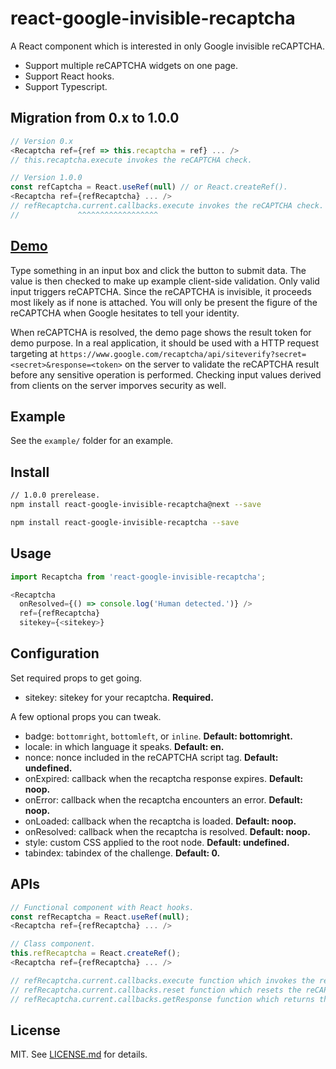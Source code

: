 # react-google-invisible-recaptcha #

A React component which is interested in only Google invisible reCAPTCHA.

* Support multiple reCAPTCHA widgets on one page.
* Support React hooks.
* Support Typescript.

## Migration from 0.x to 1.0.0

```js
// Version 0.x
<Recaptcha ref={ref => this.recaptcha = ref} ... />
// this.recaptcha.execute invokes the reCAPTCHA check.

// Version 1.0.0
const refCaptcha = React.useRef(null) // or React.createRef().
<Recaptcha ref={refRecaptcha} ... />
// refRecaptcha.current.callbacks.execute invokes the reCAPTCHA check.
//             ^^^^^^^^^^^^^^^^^^
```

## [Demo][demo] ##

Type something in an input box and click the button to submit data. The value is then checked to make up example client-side validation. Only valid input triggers reCAPTCHA. Since the reCAPTCHA is invisible, it proceeds most likely as if none is attached. You will only be present the figure of the reCAPTCHA when Google hesitates to tell your identity.

When reCAPTCHA is resolved, the demo page shows the result token for demo purpose. In a real application, it should be used with a HTTP request targeting at `https://www.google.com/recaptcha/api/siteverify?secret=<secret>&response=<token>` on the server to validate the reCAPTCHA result before any sensitive operation is performed. Checking input values derived from clients on the server imporves security as well.

## Example ##

See the `example/` folder for an example.

## Install ##

```sh
// 1.0.0 prerelease.
npm install react-google-invisible-recaptcha@next --save
```

```sh
npm install react-google-invisible-recaptcha --save
```

## Usage ##

```js
import Recaptcha from 'react-google-invisible-recaptcha';

<Recaptcha
  onResolved={() => console.log('Human detected.')} />
  ref={refRecaptcha}
  sitekey={<sitekey>}
```

## Configuration ##

Set required props to get going.

* sitekey: sitekey for your recaptcha. **Required.**

A few optional props you can tweak.

* badge: `bottomright`, `bottomleft`, or `inline`. **Default: bottomright.**
* locale: in which language it speaks. **Default: en.**
* nonce: nonce included in the reCAPTCHA script tag. **Default: undefined.**
* onExpired: callback when the recaptcha response expires. **Default: noop.**
* onError: callback when the recaptcha encounters an error. **Default: noop.**
* onLoaded: callback when the recaptcha is loaded. **Default: noop.**
* onResolved: callback when the recaptcha is resolved. **Default: noop.**
* style: custom CSS applied to the root node. **Default: undefined.**
* tabindex: tabindex of the challenge. **Default: 0.**

## APIs ##

```js
// Functional component with React hooks.
const refRecaptcha = React.useRef(null);
<Recaptcha ref={refRecaptcha} ... />

// Class component.
this.refRecaptcha = React.createRef();
<Recaptcha ref={refRecaptcha} ... />

// refRecaptcha.current.callbacks.execute function which invokes the reCAPTCHA check.
// refRecaptcha.current.callbacks.reset function which resets the reCAPTCHA widget.
// refRecaptcha.current.callbacks.getResponse function which returns the response token.
```

## License ##

MIT. See [LICENSE.md](http://github.com/szchenghuang/react-google-invisible-recaptcha/blob/master/LICENSE.md) for details.

[demo]: https://szchenghuang.github.io/react-google-invisible-recaptcha/
